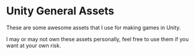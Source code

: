 # Unity General Assets
 These are some awesome assets that I use for making games in Unity.

I may or may not own these assets personally, feel free to use them if you want at your own risk. 
